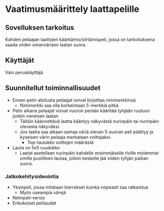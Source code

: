 # Vaatimusmäärittely laattapelille


## Sovelluksen tarkoitus
Kahden pelaajan laattojen kääntämis/siirtämispeli, jossa on tarkoituksena saada viiden omanvärisen laatan suora.

## Käyttäjät
Vain peruskäyttäjä

## Suunnitellut toiminnallisuudet
- Ennen pelin aloitusta pelaajat voivat kirjoittaa nimimerkkinsä
  - Nimimerkki saa olla korkeintaan 5-merkkiä pitkä
- Pelin aikana pelaajat voivat vuoron perään kääntää tyhjään ruutuun jonkin viereisen laatan
  - Tällöin käännettävä laatta kääntyy näkyvästä nurinpäin tai nurinpäin olevasta näkyväksi.
  - Jos laatta saa aikaan samaa väriä olevan 5-suoran peli päättyy ja kyseisen värin pelaaja merkataan voittajaksi.
    - Top-taulukko voittojen määrästä
- Lauta on 5x5 ruudukko
  - Laatat asetellaan nurinpäin kahdelle ensimmäiselle riville molemmat omille puolilleen lautaa, jolloin keskelle jää viiden tyhjän paikan suora.


### Jatkokehitysideointia
- Yksinpeli, jossa mitataan kierrokset kuinka nopeasti saa ratkaistua
  - Myös useampia värejä
- Nelinpeli-versio
- Erikokoiset pelilaudat
